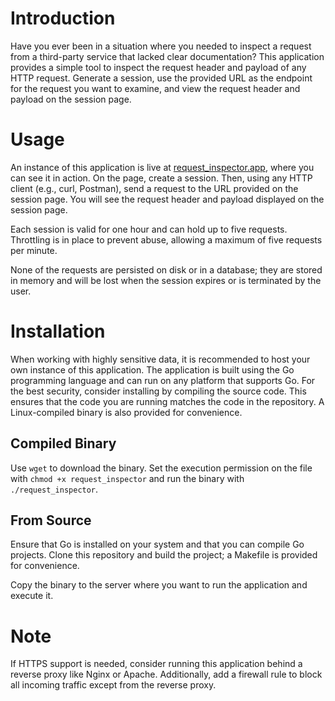 # Introduction

Have you ever been in a situation where you needed to inspect a request from a third-party service that lacked clear documentation? This application provides a simple tool to inspect the request header and payload of any HTTP request. Generate a session, use the provided URL as the endpoint for the request you want to examine, and view the request header and payload on the session page.

# Usage

An instance of this application is live at [request_inspector.app](http://request_inspector.ga-dns.com/), where you can see it in action. On the page, create a session. Then, using any HTTP client (e.g., curl, Postman), send a request to the URL provided on the session page. You will see the request header and payload displayed on the session page.

Each session is valid for one hour and can hold up to five requests. Throttling is in place to prevent abuse, allowing a maximum of five requests per minute. 

None of the requests are persisted on disk or in a database; they are stored in memory and will be lost when the session expires or is terminated by the user.

# Installation 

When working with highly sensitive data, it is recommended to host your own instance of this application. The application is built using the Go programming language and can run on any platform that supports Go. For the best security, consider installing by compiling the source code. This ensures that the code you are running matches the code in the repository. A Linux-compiled binary is also provided for convenience.

## Compiled Binary

Use `wget` to download the binary. Set the execution permission on the file with `chmod +x request_inspector` and run the binary with `./request_inspector`.

## From Source 

Ensure that Go is installed on your system and that you can compile Go projects. Clone this repository and build the project; a Makefile is provided for convenience.

Copy the binary to the server where you want to run the application and execute it.

# Note 

If HTTPS support is needed, consider running this application behind a reverse proxy like Nginx or Apache. Additionally, add a firewall rule to block all incoming traffic except from the reverse proxy.
